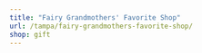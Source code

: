 ```yaml
---
title: "Fairy Grandmothers' Favorite Shop"
url: /tampa/fairy-grandmothers-favorite-shop/
shop: gift
---
```

